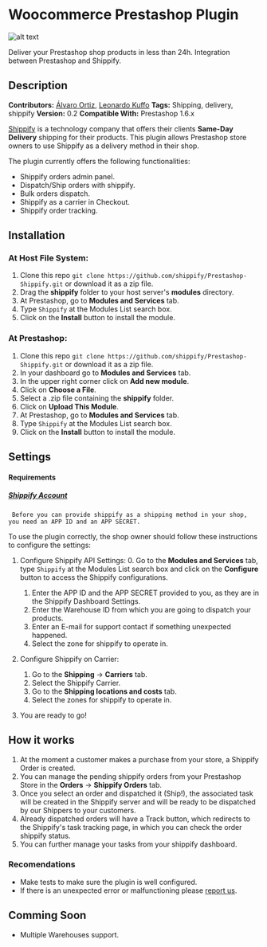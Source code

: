# Woocommerce Prestashop Plugin

![alt text](http://startupbrasil.org.br/wp-content/uploads/2014/12/shippify_logo_big.png "Shippify Logo")

Deliver your Prestashop shop products in less than 24h. Integration between Prestashop and Shippify. 

## Description ##

**Contributors:**  [Álvaro Ortiz](https://github.com/AJShippify), [Leonardo Kuffo](https://github.com/lkuffo/)
**Tags:** Shipping, delivery, shippify
**Version:** 0.2
**Compatible With:** Prestashop 1.6.x

[Shippify](http://www.shippify.co/) is a technology company that offers their clients **Same-Day Delivery** shipping for their products. This plugin allows Prestashop store owners to use Shippify as a delivery method in their shop. 

The plugin currently offers the following functionalities:

- Shippify orders admin panel. 
- Dispatch/Ship orders with shippify.
- Bulk orders dispatch.
- Shippify as a carrier in Checkout.
- Shippify order tracking.

## Installation ##

### At Host File System: ###

1. Clone this repo `git clone https://github.com/shippify/Prestashop-Shippify.git` or download it as a zip file.
2. Drag the **shippify** folder to your host server's **modules** directory.
3. At Prestashop, go to **Modules and Services** tab.
4. Type `Shippify` at the Modules List search box.
5. Click on the **Install** button to install the module.

### At Prestashop: ###

1. Clone this repo `git clone https://github.com/shippify/Prestashop-Shippify.git` or download it as a zip file.
2. In your dashboard go to **Modules and Services** tab.
3. In the upper right corner click on **Add new module**.
4. Click on **Choose a File**.
5. Select a .zip file containing the **shippify** folder.
6. Click on **Upload This Module**.
7. At Prestashop, go to **Modules and Services** tab.
8. Type `Shippify` at the Modules List search box.
9. Click on the **Install** button to install the module.

## Settings ##

#### Requirements
##### [Shippify Account](http://shippify.co/companies#empresas-form)
     Before you can provide shippify as a shipping method in your shop, you need an APP ID and an APP SECRET. 

To use the plugin correctly, the shop owner should follow these instructions to configure the settings:

1. Configure Shippify API Settings: 
    0. Go to the **Modules and Services** tab, type `Shippify` at the Modules List search box and click on the **Configure** button to access the Shippify configurations.
    1. Enter the APP ID and the APP SECRET provided to you, as they are in the Shippify Dashboard Settings.
    2. Enter the Warehouse ID from which you are going to dispatch your products. 
    3. Enter an E-mail for support contact if something unexpected happened.
    4. Select the zone for shippify to operate in.  

2. Configure Shippify on Carrier:
    1. Go to the **Shipping** -> **Carriers** tab.
    2. Select the Shippify Carrier.
    3. Go to the **Shipping locations and costs** tab.
    4.  Select the zones for shippify to operate in.

3. You are ready to go! 

## How it works ##

1. At the moment a customer makes a purchase from your store, a Shippify Order is created.
2. You can manage the pending shippify orders from your Prestashop Store in the **Orders** -> **Shippify Orders** tab.
3. Once you select an order and dispatched it (Ship!), the associated task will be created in the Shippify server and will be ready to be dispatched by our Shippers to your customers.
4. Already dispatched orders will have a Track button, which redirects to the Shippify's task tracking page, in which you can check the order shippify status.
5. You can further manage your tasks from your shippify dashboard.

### Recomendations ###

- Make tests to make sure the plugin is well configured.
- If there is an unexpected error or malfunctioning please [report us](https://shippify.slack.com/messages/integrations).

## Comming Soon ##

- Multiple Warehouses support. 

